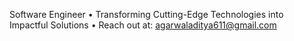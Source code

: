 Software Engineer • Transforming Cutting-Edge Technologies into Impactful Solutions • Reach out at: agarwaladitya611@gmail.com
